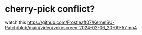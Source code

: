 # cherry-pick conflict?

watch this https://github.com/Frostleaft07/KernelSU-Patch/blob/main/video/vokoscreen-2024-02-06_20-09-57.mp4
